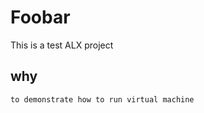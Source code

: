 # Foobar

This is a test ALX project

## why

```bash
to demonstrate how to run virtual machine
```
